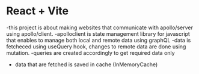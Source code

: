 # React + Vite

-this project is about making websites that communicate with apollo/server using apollo/client.
-apolloclient is state management library for javascript that enables to manage both local and remote data using graphQL 
-data is fetcheced using useQuery hook, changes to remote data are done using mutation.
-queries are created accordingly to get required data only
- data that are fetched is saved in cache (InMemoryCache)

